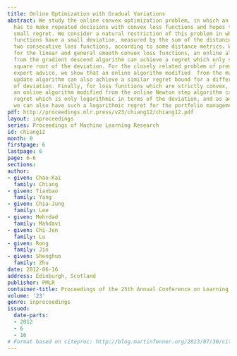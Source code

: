 ```yaml
---
title: Online Optimization with Gradual Variations
abstract: We study the online convex optimization problem, in which an online algorithm
  has to make repeated decisions with convex loss functions and hopes to achieve a
  small regret. We consider a natural restriction of this problem in which the loss
  functions have a small deviation, measured by the sum of the distances between every
  two consecutive loss functions, according to some distance metrics. We show that
  for the linear and general smooth convex loss functions, an online algorithm modified
  from the gradient descend algorithm can achieve a regret which only scales as the
  square root of the deviation. For the closely related problem of prediction with
  expert advice, we show that an online algorithm modified  from the multiplicative
  update algorithm can also achieve a similar regret bound for a different measure
  of deviation. Finally, for loss functions which are strictly convex, we show that
  an online algorithm modified from the online Newton step algorithm can achieve a
  regret which is only logarithmic in terms of the deviation, and as an application,
  we can also have such a logarithmic regret for the portfolio management problem.
pdf: http://proceedings.mlr.press/v23/chiang12/chiang12.pdf
layout: inproceedings
series: Proceedings of Machine Learning Research
id: chiang12
month: 0
firstpage: 6
lastpage: 6
page: 6-6
sections: 
author:
- given: Chao-Kai
  family: Chiang
- given: Tianbao
  family: Yang
- given: Chia-Jung
  family: Lee
- given: Mehrdad
  family: Mahdavi
- given: Chi-Jen
  family: Lu
- given: Rong
  family: Jin
- given: Shenghuo
  family: Zhu
date: 2012-06-16
address: Edinburgh, Scotland
publisher: PMLR
container-title: Proceedings of the 25th Annual Conference on Learning Theory
volume: '23'
genre: inproceedings
issued:
  date-parts:
  - 2012
  - 6
  - 16
# Format based on citeproc: http://blog.martinfenner.org/2013/07/30/citeproc-yaml-for-bibliographies/
---
```

